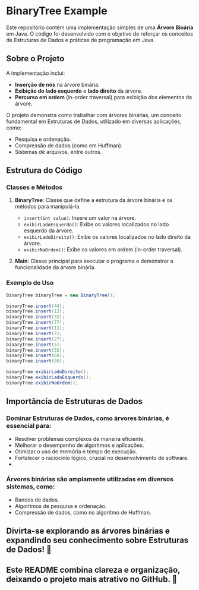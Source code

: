 # BinaryTree Example

Este repositório contém uma implementação simples de uma **Árvore Binária** em Java. O código foi desenvolvido com o objetivo de reforçar os conceitos de Estruturas de Dados e práticas de programação em Java.

## Sobre o Projeto

A implementação inclui:
- **Inserção de nós** na árvore binária.
- **Exibição do lado esquerdo** e **lado direito** da árvore.
- **Percurso em ordem** (in-order traversal) para exibição dos elementos da árvore.

O projeto demonstra como trabalhar com árvores binárias, um conceito fundamental em Estruturas de Dados, utilizado em diversas aplicações, como:
- Pesquisa e ordenação.
- Compressão de dados (como em Huffman).
- Sistemas de arquivos, entre outros.

## Estrutura do Código

### Classes e Métodos
1. **BinaryTree**: Classe que define a estrutura da árvore binária e os métodos para manipulá-la.
   - `insert(int value)`: Insere um valor na árvore.
   - `exibirLadoEsquerdo()`: Exibe os valores localizados no lado esquerdo da árvore.
   - `exibirLadoDireito()`: Exibe os valores localizados no lado direito da árvore.
   - `exibirNaOrdem()`: Exibe os valores em ordem (in-order traversal).

2. **Main**: Classe principal para executar o programa e demonstrar a funcionalidade da árvore binária.

### Exemplo de Uso
```java
BinaryTree binaryTree = new BinaryTree();

binaryTree.insert(44);
binaryTree.insert(13);
binaryTree.insert(32);
binaryTree.insert(77);
binaryTree.insert(11);
binaryTree.insert(7);
binaryTree.insert(27);
binaryTree.insert(5);
binaryTree.insert(55);
binaryTree.insert(66);
binaryTree.insert(89);

binaryTree.exibirLadoDireito();
binaryTree.exibirLadoEsquerdo();
binaryTree.exibirNaOrdem();

```

## Importância de Estruturas de Dados

### Dominar Estruturas de Dados, como árvores binárias, é essencial para:

- Resolver problemas complexos de maneira eficiente.
- Melhorar o desempenho de algoritmos e aplicações.
- Otimizar o uso de memória e tempo de execução.
- Fortalecer o raciocínio lógico, crucial no desenvolvimento de software.
- 
### Árvores binárias são amplamente utilizadas em diversos sistemas, como:

- Bancos de dados.
- Algoritmos de pesquisa e ordenação.
- Compressão de dados, como no algoritmo de Huffman.

## Divirta-se explorando as árvores binárias e expandindo seu conhecimento sobre Estruturas de Dados! 🎉

## Este README combina clareza e organização, deixando o projeto mais atrativo no GitHub. 🎯
